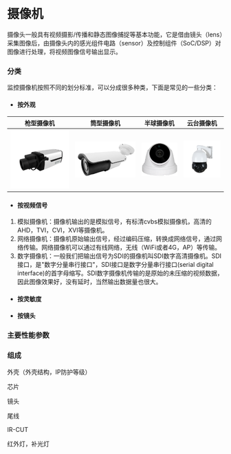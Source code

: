 # 摄像机

摄像头一般具有视频摄影/传播和静态图像捕捉等基本功能，它是借由镜头（lens）采集图像后，由摄像头内的感光组件电路（sensor）及控制组件（SoC/DSP）对图像进行处理，将视频图像信号输出显示。

### 分类

监控摄像机按照不同的划分标准，可以分成很多种类，下面是常见的一些分类：

* #### 按外观

| 枪型摄像机 | 筒型摄像机 | 半球摄像机 | 云台摄像机 |
| :---: | :---: | :---: | :---: |
| ![](/assets/01.gif) | ![](/assets/AK30.png) | ![](/assets/VK20.png) | ![](/assets/SAHDPT-20AF18X.jpg) |

* #### 按视频信号

1. 模拟摄像机：摄像机输出的是模拟信号，有标清cvbs模拟摄像机，高清的AHD，TVI，CVI，XVI等摄像机。
2. 网络摄像机：摄像机原始输出信号，经过编码压缩，转换成网络信号，通过网络传输。网络摄像机可以通过有线网络，无线（WiFi或者4G，AP）等传输。
3. 数字摄像机：一般我们把输出信号为SDI的摄像机叫SDI数字高清摄像机。SDI接口，是"数字分量串行接口"，SDI接口是数字分量串行接口\(serial digital interface\)的首字母缩写。SDI数字摄像机传输的是原始的未压缩的视频数据，因此图像效果好，没有延时，当然输出数据量也很大。



* #### 按灵敏度

* #### 按镜头

### 主要性能参数

### 组成

外壳（外壳结构，IP防护等级）

芯片

镜头

尾线

IR-CUT

红外灯，补光灯

